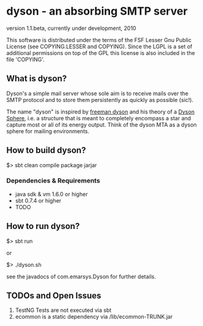 # dyson - an absorbing SMTP server

version 1.1.beta, currently under development, 2010

This software is distributed under the terms of the FSF Lesser Gnu
Public License (see COPYING.LESSER and COPYING). Since the LGPL 
is a set of additional permissions on top of the GPL this 
license is also included in the file 'COPYING'.

## What is dyson?

Dyson's a simple mail server whose sole aim is to receive mails 
over the SMTP protocol and to store them persistently as quickly as possible (sic!).

The name "dyson" is inspired by [freeman dyson](http://en.wikipedia.org/wiki/Freeman_Dyson) 
and his theory of a [Dyson Sphere](href="http://en.wikipedia.org/wiki/Dyson_sphere), 
i.e. a structure that is meant to completely encompass a star and capture most 
or all of its energy output.
Think of the dyson MTA as a dyson sphere for mailing environments.

## How to build dyson?

  $> sbt clean compile package jarjar

### Dependencies & Requirements

 * java sdk & vm 1.6.0 or higher
 * sbt 0.7.4 or higher
 * TODO

## How to run dyson?

  $> sbt run
  
or 
 
  $> ./dyson.sh

see the javadocs of com.emarsys.Dyson for further details.

## TODOs and Open Issues

 1. TestNG Tests are not executed via sbt
 2. ecommon is a static dependency via /lib/ecommon-TRUNK.jar
 
 